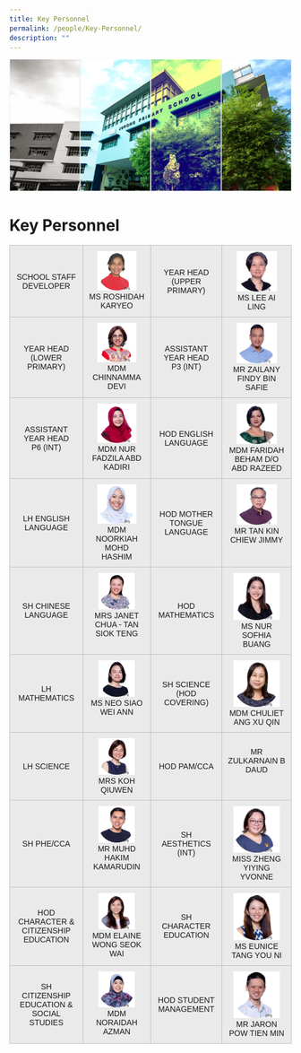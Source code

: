 ```yaml
---
title: Key Personnel
permalink: /people/Key-Personnel/
description: ""
---
```

![](/images/Banner.png)

Key Personnel
=============

<style type="text/css">
.tg  {border-collapse:collapse;border-spacing:0;}
.tg td{border-color:black;border-style:solid;border-width:1px;font-family:Arial, sans-serif;font-size:14px;
  overflow:hidden;padding:10px 10px;word-break:normal;}
.tg th{border-color:black;border-style:solid;border-width:1px;font-family:Arial, sans-serif;font-size:14px;
  font-weight:normal;overflow:hidden;padding:10px 10px;word-break:normal;}
.tg .tg-sufc{background-color:#eaeaea;border-color:#c0c0c0;text-align:center;vertical-align:middle}
.tg .tg-qtzs{background-color:#eaeaea;border-color:#c0c0c0;text-align:center;vertical-align:top}
</style>
<table class="tg">

<tbody>
  <tr>
    <td class="tg-sufc">SCHOOL STAFF DEVELOPER</td>
    <td class="tg-qtzs"><img src="/images/Staff%20Photos%202023/KPs/ms%20roshidah%20karyeo.jpg" style="width:70%"><br>MS ROSHIDAH KARYEO</td>
    <td class="tg-sufc">YEAR HEAD<br>(UPPER PRIMARY)</td>
    <td class="tg-qtzs"><img src="/images/Staff Photos 2023/KPs/ms lee ai ling.jpg" style="width:70%"><br>MS LEE AI LING</td>
  </tr>
  <tr>
      <td class="tg-sufc">YEAR HEAD <br>(LOWER PRIMARY)</td>
    <td class="tg-qtzs"><img src="/images/Staff Photos 2023/KPs/mdm chinnamma devi.jpg" style="width:70%"><br>MDM CHINNAMMA DEVI</td>
    <td class="tg-sufc">ASSISTANT YEAR HEAD<br>P3 (INT)</td>
    <td class="tg-qtzs"><img src="/images/Staff Photos 2023/KPs/mr zailany findy b safie.jpg" style="width:70%"><br>MR ZAILANY FINDY BIN SAFIE</td>
  </tr>
	<tr>
      <td class="tg-sufc">ASSISTANT YEAR HEAD <br>P6 (INT)</td>
    <td class="tg-qtzs"><img src="/images/Staff Photos 2023/KPs/mdm nur fadzila abd kadir.jpg" style="width:70%"><br>MDM NUR FADZILA ABD KADIRI</td>
    <td class="tg-sufc">HOD ENGLISH LANGUAGE</td>
    <td class="tg-qtzs"><img src="/images/Staff Photos 2023/KPs/mdm faridah beham do abd razeed.jpg" style="width:70%"><br>MDM FARIDAH BEHAM D/O ABD RAZEED</td>
  </tr>
	<tr>
      <td class="tg-sufc">LH ENGLISH LANGUAGE</td>
    <td class="tg-qtzs"><img src="/images/Staff Photos 2023/KPs/mdm noorkiah mohd hashim.jpg" style="width:70%"><br>MDM NOORKIAH MOHD HASHIM</td>
    <td class="tg-sufc">HOD MOTHER TONGUE LANGUAGE</td>
    <td class="tg-qtzs"><img src="/images/Staff Photos 2023/KPs/mr tan kin chiew jimmy.jpg" style="width:70%"><br>MR TAN KIN CHIEW JIMMY</td>
  </tr>
	<tr>
      <td class="tg-sufc">SH CHINESE LANGUAGE</td>
    <td class="tg-qtzs"><img src="/images/Staff Photos 2023/KPs/mrs janet chua siok teng.jpg" style="width:65%"><br>MRS JANET CHUA - TAN SIOK TENG</td>
    <td class="tg-sufc">HOD MATHEMATICS</td>
    <td class="tg-qtzs"><img src="/images/Staff Photos 2023/KPs/ms nur sofhia buang.jpg" style="width:81%"><br>MS NUR SOFHIA BUANG</td>
  </tr>
	<tr>
      <td class="tg-sufc">LH MATHEMATICS</td>
    <td class="tg-qtzs"><img src="/images/Staff Photos 2023/KPs/ms neo siao wei ann.jpg" style="width:65%"><br>MS NEO SIAO WEI ANN</td>
    <td class="tg-sufc">SH SCIENCE <br>
(HOD COVERING)</td>
    <td class="tg-qtzs"><img src="/images/Staff Photos 2023/KPs/mdm ang xu qin chuliet.jpg" style="width:81%"><br>MDM CHULIET ANG XU QIN</td>
  </tr>
	<tr>
      <td class="tg-sufc">LH SCIENCE</td>
    <td class="tg-qtzs"><img src="/images/Staff Photos 2023/KPs/mrs koh qiuwen.jpg" style="width:65%"><br>MRS KOH QIUWEN</td>
    <td class="tg-sufc">HOD PAM/CCA</td>
    <td class="tg-qtzs"><img style="/images/Staff Photos 2023/KPs/mr zulkarnain b daud.jpg"><br>MR ZULKARNAIN B DAUD</td>
  </tr>
	<tr>
      <td class="tg-sufc">SH PHE/CCA</td>
    <td class="tg-qtzs"><img src="/images/Staff Photos 2023/KPs/mr muhd hakim kamarudin.jpg" style="width:65%"><br>MR MUHD HAKIM KAMARUDIN</td>
    <td class="tg-sufc">SH AESTHETICS (INT)</td>
    <td class="tg-qtzs"><img src="/images/Staff Photos 2023/KPs/miss zheng yiying.jpg" style="width:81%"><br>MISS ZHENG YIYING YVONNE</td>
  </tr>
	<tr>
      <td class="tg-sufc">HOD CHARACTER &amp; CITIZENSHIP EDUCATION</td>
    <td class="tg-qtzs"><img src="/images/Staff Photos 2023/KPs/mdm elaine wong seok wai.jpg" style="width:65%"><br>MDM ELAINE WONG SEOK WAI</td>
    <td class="tg-sufc">SH CHARACTER EDUCATION</td>
    <td class="tg-qtzs"><img src="images/Staff Photos 2023/KPs/ms tang you ni eunice.jpg" style="width:81%"><br>MS EUNICE TANG YOU NI</td>
  </tr>
	<tr>
      <td class="tg-sufc">SH CITIZENSHIP EDUCATION &amp; SOCIAL STUDIES</td>
    <td class="tg-qtzs"><img src="images/Staff Photos 2023/KPs/mdm noraidah azman.jpg" style="width:65%"><br>MDM NORAIDAH AZMAN</td>
    <td class="tg-sufc">HOD STUDENT MANAGEMENT</td>
    <td class="tg-qtzs"><img src="images/Staff Photos 2023/KPs/mr pow tien min jaron.jpg" style="width:81%"><br>MR JARON POW TIEN MIN</td>
  </tr>
</tbody>
</table>